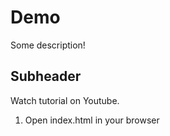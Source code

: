 # Demo

Some description!

## Subheader

Watch tutorial on Youtube.

1. Open index.html in your browser